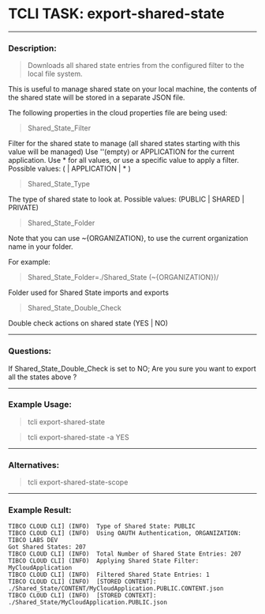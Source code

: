 # TCLI TASK: export-shared-state

---
### Description:
> Downloads all shared state entries from the configured filter to the local file system.

This is useful to manage shared state on your local machine, the contents of the shared state will be stored in a separate JSON file.

The following properties in the cloud properties file are being used:

> Shared_State_Filter

Filter for the shared state to manage (all shared states starting with this value will be managed)
Use ''(empty) or APPLICATION for the current application. Use * for all values, or use a specific value to apply a filter.
Possible values: ( <Filter> | APPLICATION | * )

> Shared_State_Type

The type of shared state to look at.
Possible values: (PUBLIC | SHARED | PRIVATE)

> Shared_State_Folder

Note that you can use ~{ORGANIZATION}, to use the current organization name in your folder.

For example:

> Shared_State_Folder=./Shared_State (~{ORGANIZATION})/

Folder used for Shared State imports and exports

> Shared_State_Double_Check

Double check actions on shared state (YES | NO)

---
### Questions:

If Shared_State_Double_Check is set to NO;
Are you sure you want to export all the states above ?

---
### Example Usage:
> tcli export-shared-state

> tcli export-shared-state -a YES

---
### Alternatives:
> tcli export-shared-state-scope

---
### Example Result:

```console
TIBCO CLOUD CLI] (INFO)  Type of Shared State: PUBLIC
TIBCO CLOUD CLI] (INFO)  Using OAUTH Authentication, ORGANIZATION: TIBCO LABS DEV
Got Shared States: 207
TIBCO CLOUD CLI] (INFO)  Total Number of Shared State Entries: 207
TIBCO CLOUD CLI] (INFO)  Applying Shared State Filter: MyCloudApplication
TIBCO CLOUD CLI] (INFO)  Filtered Shared State Entries: 1 
TIBCO CLOUD CLI] (INFO)  [STORED CONTENT]: ./Shared_State/CONTENT/MyCloudApplication.PUBLIC.CONTENT.json 
TIBCO CLOUD CLI] (INFO)  [STORED CONTEXT]: ./Shared_State/MyCloudApplication.PUBLIC.json 
```
